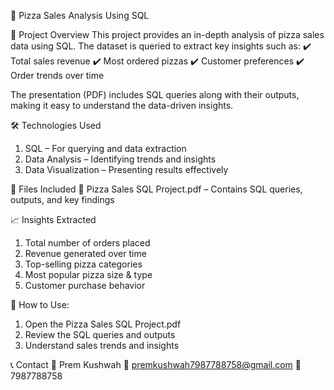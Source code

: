🍕 Pizza Sales Analysis Using SQL


📌 Project Overview
This project provides an in-depth analysis of pizza sales data using SQL. The dataset is queried to extract key insights such as:
✔️ Total sales revenue
✔️ Most ordered pizzas
✔️ Customer preferences
✔️ Order trends over time

The presentation (PDF) includes SQL queries along with their outputs, making it easy to understand the data-driven insights.

🛠️ Technologies Used
 1. SQL – For querying and data extraction
 2. Data Analysis – Identifying trends and insights
 3. Data Visualization – Presenting results effectively


📂 Files Included
📄 Pizza Sales SQL Project.pdf – Contains SQL queries, outputs, and key findings


📈 Insights Extracted
  1. Total number of orders placed
  2. Revenue generated over time
  3. Top-selling pizza categories
  4. Most popular pizza size & type
  5. Customer purchase behavior

     
🚀 How to Use: 
 1. Open the Pizza Sales SQL Project.pdf
 2. Review the SQL queries and outputs
 3. Understand sales trends and insights

    
📞 Contact
👤 Prem Kushwah
📧 premkushwah7987788758@gmail.com
📱 7987788758

